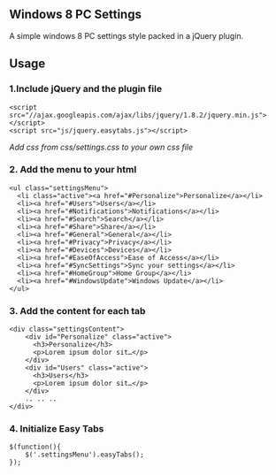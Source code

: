 ## Windows 8 PC Settings

A simple windows 8 PC settings style packed in a jQuery plugin.

## Usage

### 1.Include jQuery and the plugin file

	<script src="//ajax.googleapis.com/ajax/libs/jquery/1.8.2/jquery.min.js"></script>
    <script src="js/jquery.easytabs.js"></script>

*Add css from css/settings.css to your own css file*

### 2. Add the menu to your html

	<ul class="settingsMenu">
      <li class="active"><a href="#Personalize">Personalize</a></li>
      <li><a href="#Users">Users</a></li>
      <li><a href="#Notifications">Notifications</a></li>
      <li><a href="#Search">Search</a></li>
      <li><a href="#Share">Share</a></li>
      <li><a href="#General">General</a></li>
      <li><a href="#Privacy">Privacy</a></li>
      <li><a href="#Devices">Devices</a></li>
      <li><a href="#EaseOfAccess">Ease of Access</a></li>
      <li><a href="#SyncSettings">Sync your settings</a></li>
      <li><a href="#HomeGroup">Home Group</a></li>
      <li><a href="#WindowsUpdate">Windows Update</a></li>
    </ul>
    
### 3. Add the content for each tab

	<div class="settingsContent">
        <div id="Personalize" class="active">
          <h3>Personalize</h3>
          <p>Lorem ipsum dolor sit…</p>
        </div>
        <div id="Users" class="active">
          <h3>Users</h3>
          <p>Lorem ipsum dolor sit…</p>
        </div>
       	.. .. .. 
    </div>
    
### 4. Initialize Easy Tabs

	$(function(){
    	$('.settingsMenu').easyTabs();
	});